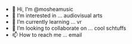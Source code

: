 - 👋 Hi, I’m @mosheamusic
- 👀 I’m interested in ... audiovisual arts
- 🌱 I’m currently learning ... vr
- 💞️ I’m looking to collaborate on ... cool schtuffs
- 📫 How to reach me ... email

<!---
mosheamusic/mosheamusic is a ✨ special ✨ repository because its `README.md` (this file) appears on your GitHub profile.
You can click the Preview link to take a look at your changes.
--->
